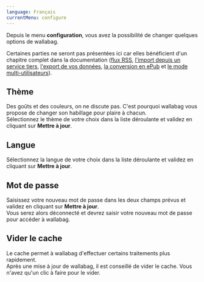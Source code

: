 ```yaml
---
language: Français
currentMenu: configure
---
```


Depuis le menu **configuration**, vous avez la possibilité de changer quelques options de wallabag.

Certaines parties ne seront pas présentées ici car elles bénéficient d'un chapitre complet dans la documentation ([flux RSS](/fr/Documentation_utilisateur/Flux_RSS), [l'import depuis un service tiers](/fr/Documentation_utilisateur/Importer_:_Exporter), [l'export de vos données](/fr/Documentation_utilisateur/Importer_:_Exporter), [la conversion en ePub](/fr/Utilisateur/Convertir_en_ePub.html) et [le mode multi-utilisateurs](/fr/Documentation_utilisateur/Multi-utilisateurs)).

## Thème

Des goûts et des couleurs, on ne discute pas. C'est pourquoi wallabag vous propose de changer son habillage pour plaire à chacun.  
Sélectionnez le thème de votre choix dans la liste déroulante et validez en cliquant sur **Mettre à jour**.

## Langue

Sélectionnez la langue de votre choix dans la liste déroulante et validez en cliquant sur **Mettre à jour**.

## Mot de passe

Saisissez votre nouveau mot de passe dans les deux champs prévus et validez en cliquant sur **Mettre à jour**.  
Vous serez alors déconnecté et devrez saisir votre nouveau mot de passe pour accéder à wallabag.

## Vider le cache

Le cache permet à wallabag d'effectuer certains traitements plus rapidement.  
Après une mise à jour de wallabag, il est conseillé de vider le cache. Vous n'avez qu'un clic à faire pour le vider.
